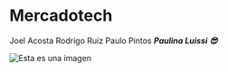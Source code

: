  # Mercadotech

Joel Acosta
Rodrigo Ruiz
Paulo Pintos
***Paulina Luissi :sunglasses:***

![Esta es una imagen](https://github.githubassets.com/images/modules/logos_page/GitHub-Mark.png)
